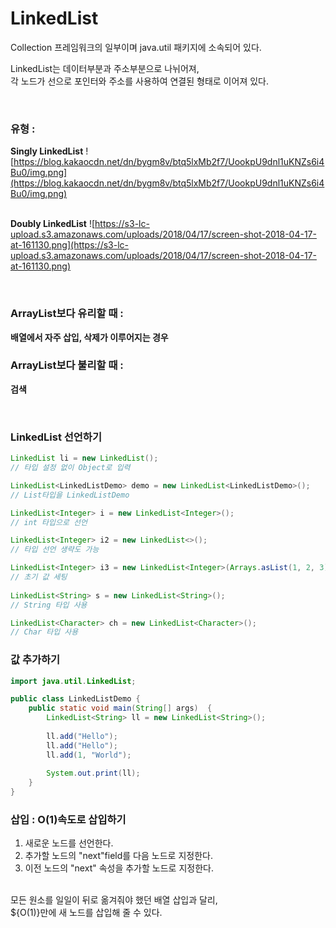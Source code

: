 # LinkedList

Collection 프레임워크의 일부이며 java.util 패키지에 소속되어 있다.

LinkedList는 데이터부분과 주소부분으로 나뉘어져,   
각 노드가 선으로 포인터와 주소를 사용하여 연결된 형태로 이어져 있다.

&nbsp;  

### 유형 :
**Singly LinkedList**
![https://blog.kakaocdn.net/dn/bygm8v/btq5lxMb2f7/UookpU9dnl1uKNZs6i4Bu0/img.png](https://blog.kakaocdn.net/dn/bygm8v/btq5lxMb2f7/UookpU9dnl1uKNZs6i4Bu0/img.png)

&nbsp;  
**Doubly LinkedList**
![https://s3-lc-upload.s3.amazonaws.com/uploads/2018/04/17/screen-shot-2018-04-17-at-161130.png](https://s3-lc-upload.s3.amazonaws.com/uploads/2018/04/17/screen-shot-2018-04-17-at-161130.png)


&nbsp;  
### ArrayList보다 유리할 때 :
**배열에서 자주 삽입, 삭제가 이루어지는 경우** 

### ArrayList보다 불리할 때 : 
**검색**

&nbsp;  



### LinkedList 선언하기

```java 
LinkedList li = new LinkedList(); 
// 타입 설정 없이 Object로 입력

LinkedList<LinkedListDemo> demo = new LinkedList<LinkedListDemo>(); 
// List타입을 LinkedListDemo

LinkedList<Integer> i = new LinkedList<Integer>(); 
// int 타입으로 선언

LinkedList<Integer> i2 = new LinkedList<>(); 
// 타입 선언 생략도 가능

LinkedList<Integer> i3 = new LinkedList<Integer>(Arrays.asList(1, 2, 3)); 
// 초기 값 세팅
		
LinkedList<String> s = new LinkedList<String>(); 
// String 타입 사용

LinkedList<Character> ch = new LinkedList<Character>(); 
// Char 타입 사용

```

### 값 추가하기

```java
import java.util.LinkedList;

public class LinkedListDemo {
	public static void main(String[] args)  {
		LinkedList<String> ll = new LinkedList<String>();
		
		ll.add("Hello");
		ll.add("Hello");
		ll.add(1, "World");
		
		System.out.print(ll);
	}
}
```


### 삽입 : O(1)속도로 삽입하기
1. 새로운 노드를 선언한다.
2. 추가할 노드의 "next"field를 다음 노드로 지정한다.
3. 이전 노드의 "next" 속성을 추가할 노드로 지정한다.

&nbsp;  
모든 원소를 일일이 뒤로 옮겨줘야 했던 배열 삽입과 달리,   
${O(1)}만에 새 노드를 삽입해 줄 수 있다.


&nbsp;  